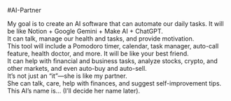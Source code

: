 #AI-Partner 

My goal is to create an AI software that can automate our daily tasks. It will be like Notion + Google Gemini + Make AI + ChatGPT.  
It can talk, manage our health and tasks, and provide motivation.  
This tool will include a Pomodoro timer, calendar, task manager, auto-call feature, health doctor, and more. It will be like your best friend.  
It can help with financial and business tasks, analyze stocks, crypto, and other markets, and even auto-buy and auto-sell.  
It’s not just an “it”—she is like my partner.  
She can talk, care, help with finances, and suggest self-improvement tips.  
This AI’s name is... (I’ll decide her name later).
